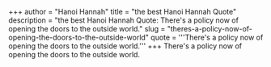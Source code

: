 +++
author = "Hanoi Hannah"
title = "the best Hanoi Hannah Quote"
description = "the best Hanoi Hannah Quote: There's a policy now of opening the doors to the outside world."
slug = "theres-a-policy-now-of-opening-the-doors-to-the-outside-world"
quote = '''There's a policy now of opening the doors to the outside world.'''
+++
There's a policy now of opening the doors to the outside world.

